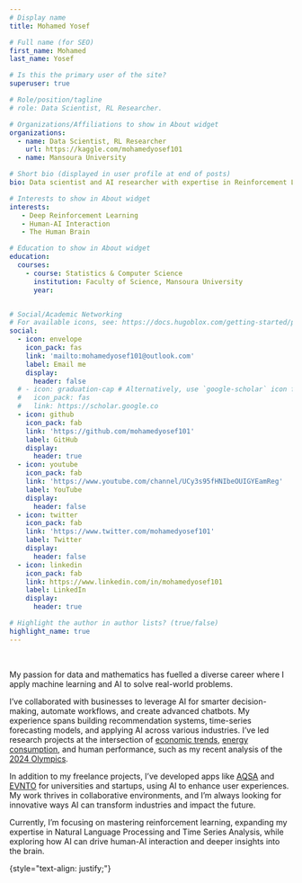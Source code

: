 ```yaml
---
# Display name
title: Mohamed Yosef

# Full name (for SEO)
first_name: Mohamed
last_name: Yosef

# Is this the primary user of the site?
superuser: true

# Role/position/tagline
# role: Data Scientist, RL Researcher.

# Organizations/Affiliations to show in About widget
organizations:
  - name: Data Scientist, RL Researcher
    url: https://kaggle.com/mohamedyosef101
  - name: Mansoura University

# Short bio (displayed in user profile at end of posts)
bio: Data scientist and AI researcher with expertise in Reinforcement Learning, developing practical machine learning solutions to drive insights and optimise decision-making across industries.

# Interests to show in About widget
interests:
   - Deep Reinforcement Learning
   - Human-AI Interaction
   - The Human Brain 

# Education to show in About widget
education:
  courses:
    - course: Statistics & Computer Science
      institution: Faculty of Science, Mansoura University
      year: 


# Social/Academic Networking
# For available icons, see: https://docs.hugoblox.com/getting-started/page-builder/#icons
social:
  - icon: envelope
    icon_pack: fas
    link: 'mailto:mohamedyosef101@outlook.com'
    label: Email me
    display: 
      header: false
  # - icon: graduation-cap # Alternatively, use `google-scholar` icon from `ai` icon pack
  #   icon_pack: fas
  #   link: https://scholar.google.co
  - icon: github
    icon_pack: fab
    link: 'https://github.com/mohamedyosef101'
    label: GitHub
    display:
      header: true
  - icon: youtube
    icon_pack: fab
    link: 'https://www.youtube.com/channel/UCy3s95fHNIbeOUIGYEamReg'
    label: YouTube 
    display: 
      header: false
  - icon: twitter
    icon_pack: fab
    link: 'https://www.twitter.com/mohamedyosef101'
    label: Twitter
    display: 
      header: false
  - icon: linkedin
    icon_pack: fab
    link: https://www.linkedin.com/in/mohamedyosef101
    label: LinkedIn
    display: 
      header: true

# Highlight the author in author lists? (true/false)
highlight_name: true
---
```


<br>

My passion for data and mathematics has fuelled a diverse career where I apply machine learning and AI to solve real-world problems.

I’ve collaborated with businesses to leverage AI for smarter decision-making, automate workflows, and create advanced chatbots. My experience spans building recommendation systems, time-series forecasting models, and applying AI across various industries. I’ve led research projects at the intersection of [economic trends](https://mohamedyosef101.github.io/publication/unempgrowth/), [energy consumption](https://mohamedyosef101.github.io/publication/global-energy/), and human performance, such as my recent analysis of the [2024 Olympics](https://mohamedyosef101.github.io/publication/olympics-economics/).

In addition to my freelance projects, I’ve developed apps like [AQSA](https://mohamedyosef101.github.io/publication/aqsa/) and [EVNTO](https://mohamedyosef101.github.io/publication/evnto/) for universities and startups, using AI to enhance user experiences. My work thrives in collaborative environments, and I’m always looking for innovative ways AI can transform industries and impact the future.

Currently, I’m focusing on mastering reinforcement learning, expanding my expertise in Natural Language Processing and Time Series Analysis, while exploring how AI can drive human-AI interaction and deeper insights into the brain.

{style="text-align: justify;"}
